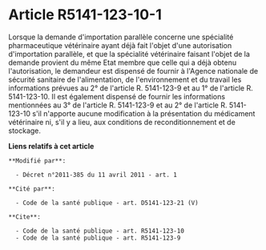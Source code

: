 # Article R5141-123-10-1

Lorsque la demande d'importation parallèle concerne une spécialité pharmaceutique vétérinaire ayant déjà fait l'objet d'une
autorisation d'importation parallèle, et que la spécialité vétérinaire faisant l'objet de la demande provient du même Etat
membre que celle qui a déjà obtenu l'autorisation, le demandeur est dispensé de fournir à l'Agence nationale de sécurité
sanitaire de l'alimentation, de l'environnement et du travail  les informations prévues au 2° de l'article R. 5141-123-9 et
au 1° de l'article R. 5141-123-10. Il est également dispensé de fournir les informations mentionnées au 3° de l'article R.
5141-123-9 et au 2° de l'article R. 5141-123-10 s'il n'apporte aucune modification à la présentation du médicament
vétérinaire ni, s'il y a lieu, aux conditions de reconditionnement et de stockage.

**Liens relatifs à cet article**

	**Modifié par**:

	  - Décret n°2011-385 du 11 avril 2011 - art. 1

	**Cité par**:

	  - Code de la santé publique - art. D5141-123-21 (V)

	**Cite**:

	  - Code de la santé publique - art. R5141-123-10
	  - Code de la santé publique - art. R5141-123-9
